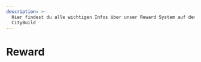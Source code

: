 ```yaml
---
description: >-
  Hier findest du alle wichtigen Infos über unser Reward System auf dem
  CityBuild
---
```


# Reward

